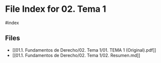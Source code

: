 # File Index for 02. Tema 1
#index

## Files

- [[01.1. Fundamentos de Derecho/02. Tema 1/01. TEMA 1 (Original).pdf]]
- [[01.1. Fundamentos de Derecho/02. Tema 1/02. Resumen.md]]
